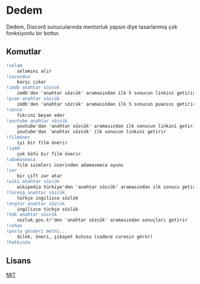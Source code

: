 # Dedem

Dedem, Discord sunucularında mentorluk yapsın diye tasarlanmış çok fonksiyonlu bir bottur.

## Komutlar

```diff
!selam
	selamını alır
!savundun
	karşı çıkar
!imdb anahtar sözcük
	imdb'den 'anahtar sözcük' aramasından ilk 5 sonucun linkini getirir
!puan anahtar sözcük
	imdb'den 'anahtar sözcük' aramasından ilk 5 sonucun puanını getirir
!sence
	fikrini beyan eder
!youtube anahtar sözcük
	youtube'dan 'anahtar sözcük' aramasından ilk sonucun linkini getirir
	youtube'dan 'anahtar sözcük' ilk sonucun linkini getirir
!filmöner
	iyi bir film önerir
!iq40
	çok kötü bir film önerir
!adamasmaca
	film isimleri üzerinden adamasmaca oyunu
!zar
	bir çift zar atar
!wiki anahtar sözcük
	wikipedia türkiye'den 'anahtar sözcük' aramasından ilk sonucu getirir
!türeng anahtar sözcük
	türkçe ingilizce sözlük
!engtür anahtar sözcük
	ingilizce türkçe sözlük
!tdk anahtar sözcük
	sozluk.gov.tr'den 'anahtar sözcük' aramasından sonuçları getirir
!rohan
!posta gönderi metni...
	dilek, öneri, şikayet kutusu (sadece curesin görür)
!hakkında
```

## Lisans
[MIT](https://choosealicense.com/licenses/mit/)